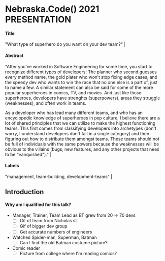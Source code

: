 # Nebraska.Code() 2021 PRESENTATION

#### **Title** 

"What type of superhero do you want on your dev team?" |

#### **Abstract**

"After you've worked in Software Engineering for some time, you start to recognize different types of developers: The planner who second guesses every method name, the gold plater who won't stop fixing edge cases, and the speedy dev who wants to win the race that no one else is a part of, just to name a few. A similar statement can also be said for some of the more popular superheroes in comics, TV, and movies. And just like those superheroes, developers have strenghts (superpowers), areas they struggle (weaknesses), and often work in teams.

As a developer who has lead many different teams, and who has an encyclopedic knowledge of superheroes in pop culture, I believe there are a lot of shared principles that we can utilize to make the highest functioning teams. This first comes from classifying developers into archetypes (don't worry, I understand developers don't fall in a single category) and then figuring out how to distribute them amongst teams. These teams should not be full of individuals with the same powers because the weaknesses will be obvious to the villains (bugs, new features, and any other projects that need to be "vanquished")." |

#### **Labels** 

"management, team-building, development-teams" |

## Introduction

#### Why am I qualified for this talk?

* Manager, Trainer, Team Lead as BT grew from 20 -> 70 devs
  * [ ] Gif of team from Nicholas st
  * [ ] Gif of bigger dev group
  * [ ] Get accurate numbers of engineers
* Watched Spider-man, Superman, Batman
  * [ ] Can I find the old Batman costume picture?
* Comic reader
  * [ ] Picture from college where I'm reading comics?
